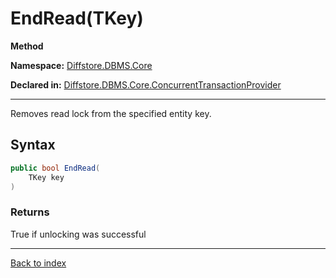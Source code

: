 # EndRead(TKey)

**Method**

**Namespace:** [Diffstore.DBMS.Core](Diffstore.DBMS.Core.md)

**Declared in:** [Diffstore.DBMS.Core.ConcurrentTransactionProvider<TKey>](Diffstore.DBMS.Core.ConcurrentTransactionProvider{TKey}.md)

------



Removes read lock from the specified entity key.


## Syntax

```csharp
public bool EndRead(
	TKey key
)
```

### Returns

True if unlocking was successful

------

[Back to index](index.md)